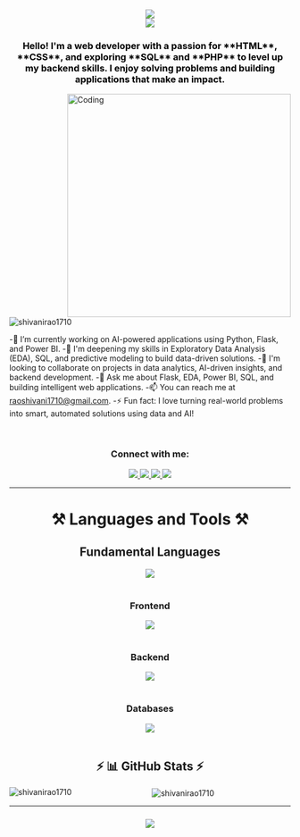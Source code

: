 <h1 align="center">
  <img src="https://readme-typing-svg.herokuapp.com/?font=Righteous&size=35&center=true&vCenter=true&width=500&height=70&duration=3000&lines=Hi+There!+👋;" /> <br>
  <img src="https://readme-typing-svg.herokuapp.com/?font=Righteous&size=35&center=true&vCenter=true&width=500&height=70&duration=3000&lines=I'm+Shivani!;" />
</h1>

<h3 align="center" style="color:black;">Hello! I'm a web developer with a passion for **HTML**, **CSS**, and exploring **SQL** and **PHP** to level up my backend skills. I enjoy solving problems and building applications that make an impact.</h3>

<img align="right" alt="Coding" width="400" src="https://encrypted-tbn0.gstatic.com/images?q=tbn:ANd9GcRO_DiG4xAUqU0OrwJqu1Py4Tk3n2UUCtTN9Q&s">

<p align="left"> <img src="https://komarev.com/ghpvc/?username=shivanirao1710&label=Profile%20views&color=0e75b6&style=flat" alt="shivanirao1710" /> </p>

-🔭 I’m currently working on AI-powered applications using Python, Flask, and Power BI.
-🌱 I'm deepening my skills in Exploratory Data Analysis (EDA), SQL, and predictive modeling to build data-driven solutions.
-👯 I'm looking to collaborate on projects in data analytics, AI-driven insights, and backend development.
-💬 Ask me about Flask, EDA, Power BI, SQL, and building intelligent web applications.
-📫 You can reach me at raoshivani1710@gmail.com.
-⚡ Fun fact: I love turning real-world problems into smart, automated solutions using data and AI!

<br>

<h3 align="center">Connect with me:</h3>
<div align="center">
  <a href="mailto:raoshivani1710@gmail.com">
    <img src="https://skillicons.dev/icons?i=gmail" />
  </a>
  <a href="https://www.linkedin.com/in/shivani-rao-a2072726a/" target="_blank">
    <img src="https://skillicons.dev/icons?i=linkedin" target="_blank" />
  </a>
  <a href="https://github.com/shivanirao1710" target="_blank">
    <img src="https://skillicons.dev/icons?i=github" target="_blank" />
  </a>
  <a href="https://www.instagram.com/shivanirao_._/" target="_blank">
    <img src="https://skillicons.dev/icons?i=instagram" target="_blank" />
  </a>
</div>

<hr>

<h1 align="center">⚒️ Languages and Tools ⚒️</h1>

<div align="center">
  <h2 align="center"> Fundamental Languages </h2>
  <img src="https://skillicons.dev/icons?i=php,js,ts,py,java,cpp,c" /> <br><br>
  
  <h3 align="center"> Frontend </h3>
  <img src="https://skillicons.dev/icons?i=html,css,js,react,bootstrap" /> <br><br>

  <h3 align="center"> Backend </h3>
  <img src="https://skillicons.dev/icons?i=nodejs,express,flask,php" /> <br><br>

  <h3 align="center"> Databases </h3>
  <img src="https://skillicons.dev/icons?i=mysql,mongodb" /> <br><br>


<h2 align="center">⚡ 📊 GitHub Stats ⚡</h2>
<div align="center">
  <p><img align="left" src="https://github-readme-stats.vercel.app/api/top-langs?username=shivanirao1710&show_icons=true&locale=en&layout=compact" alt="shivanirao1710" />&nbsp;<img align="center" src="https://github-readme-stats.vercel.app/api?username=shivanirao1710&show_icons=true&locale=en" alt="shivanirao1710" /></p>
</div>

<hr>

<h3 align="center">
  <img src="https://readme-typing-svg.herokuapp.com/?font=Righteous&size=35&center=true&vCenter=true&width=500&height=70&duration=3000&lines=Thanks+for+visiting!✌️;" />
</h3>
